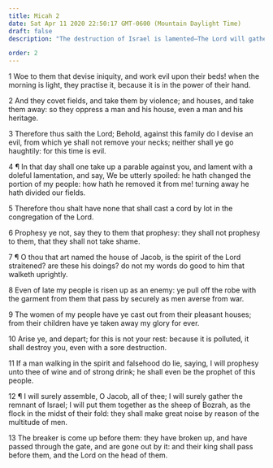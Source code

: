 ```yaml
---
title: Micah 2
date: Sat Apr 11 2020 22:50:17 GMT-0600 (Mountain Daylight Time)
draft: false
description: "The destruction of Israel is lamented—The Lord will gather the remnant of Israel."

order: 2
---
```

    
1 Woe to them that devise iniquity, and work evil upon their beds! when the morning is light, they practise it, because it is in the power of their hand.

2 And they covet fields, and take them by violence; and houses, and take them away: so they oppress a man and his house, even a man and his heritage.

3 Therefore thus saith the Lord; Behold, against this family do I devise an evil, from which ye shall not remove your necks; neither shall ye go haughtily: for this time is evil.

4 ¶ In that day shall one take up a parable against you, and lament with a doleful lamentation, and say, We be utterly spoiled: he hath changed the portion of my people: how hath he removed it from me! turning away he hath divided our fields.

5 Therefore thou shalt have none that shall cast a cord by lot in the congregation of the Lord.

6 Prophesy ye not, say they to them that prophesy: they shall not prophesy to them, that they shall not take shame.

7 ¶ O thou that art named the house of Jacob, is the spirit of the Lord straitened? are these his doings? do not my words do good to him that walketh uprightly.

8 Even of late my people is risen up as an enemy: ye pull off the robe with the garment from them that pass by securely as men averse from war.

9 The women of my people have ye cast out from their pleasant houses; from their children have ye taken away my glory for ever.

10 Arise ye, and depart; for this is not your rest: because it is polluted, it shall destroy you, even with a sore destruction.

11 If a man walking in the spirit and falsehood do lie, saying, I will prophesy unto thee of wine and of strong drink; he shall even be the prophet of this people.

12 ¶ I will surely assemble, O Jacob, all of thee; I will surely gather the remnant of Israel; I will put them together as the sheep of Bozrah, as the flock in the midst of their fold: they shall make great noise by reason of the multitude of men.

13 The breaker is come up before them: they have broken up, and have passed through the gate, and are gone out by it: and their king shall pass before them, and the Lord on the head of them.
